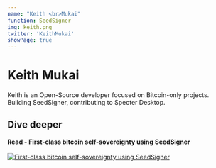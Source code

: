 ```yaml
---
name: "Keith <br>Mukai"
function: SeedSigner
img: keith.png
twitter: 'KeithMukai'
showPage: true
---
```


# Keith Mukai

Keith is an Open-Source developer focused on Bitcoin-only projects. Building SeedSigner, contributing to Specter Desktop.

## Dive deeper


<div class="grid grid-cols-2 gap-5">
<div class="p-3 my-2">

**Read - First-class bitcoin self-sovereignty using SeedSigner**  <br><br>
[![First-class bitcoin self-sovereignty using SeedSigner](/content/alex_palestine.png)](https://bitcoinmagazine.com/culture/bitcoin-self-sovereignty-using-seedsigner/)
</div>

</div>

<br>






